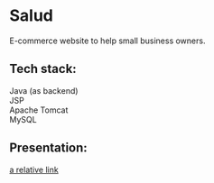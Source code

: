 # Salud
E-commerce website to help small business owners.

## Tech stack:
Java (as backend)<br/>
JSP <br/>
Apache Tomcat <br/>
MySQL<br/>

## Presentation:
[a relative link](./presentation.pdf)
